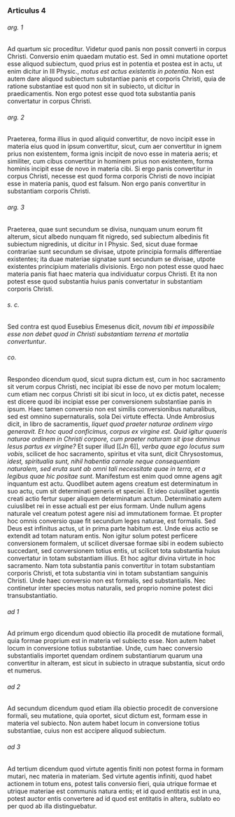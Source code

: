 ### Articulus 4

###### arg. 1
Ad quartum sic proceditur. Videtur quod panis non possit converti in corpus Christi. Conversio enim quaedam mutatio est. Sed in omni mutatione oportet esse aliquod subiectum, quod prius est in potentia et postea est in actu, ut enim dicitur in III Physic., *motus est actus existentis in potentia*. Non est autem dare aliquod subiectum substantiae panis et corporis Christi, quia de ratione substantiae est quod non sit in subiecto, ut dicitur in praedicamentis. Non ergo potest esse quod tota substantia panis convertatur in corpus Christi.

###### arg. 2
Praeterea, forma illius in quod aliquid convertitur, de novo incipit esse in materia eius quod in ipsum convertitur, sicut, cum aer convertitur in ignem prius non existentem, forma ignis incipit de novo esse in materia aeris; et similiter, cum cibus convertitur in hominem prius non existentem, forma hominis incipit esse de novo in materia cibi. Si ergo panis convertitur in corpus Christi, necesse est quod forma corporis Christi de novo incipiat esse in materia panis, quod est falsum. Non ergo panis convertitur in substantiam corporis Christi.

###### arg. 3
Praeterea, quae sunt secundum se divisa, nunquam unum eorum fit alterum, sicut albedo nunquam fit nigredo, sed subiectum albedinis fit subiectum nigredinis, ut dicitur in I Physic. Sed, sicut duae formae contrariae sunt secundum se divisae, utpote principia formalis differentiae existentes; ita duae materiae signatae sunt secundum se divisae, utpote existentes principium materialis divisionis. Ergo non potest esse quod haec materia panis fiat haec materia qua individuatur corpus Christi. Et ita non potest esse quod substantia huius panis convertatur in substantiam corporis Christi.

###### s. c.
Sed contra est quod Eusebius Emesenus dicit, *novum tibi et impossibile esse non debet quod in Christi substantiam terrena et mortalia convertuntur*.

###### co.
Respondeo dicendum quod, sicut supra dictum est, cum in hoc sacramento sit verum corpus Christi, nec incipiat ibi esse de novo per motum localem; cum etiam nec corpus Christi sit ibi sicut in loco, ut ex dictis patet, necesse est dicere quod ibi incipiat esse per conversionem substantiae panis in ipsum. Haec tamen conversio non est similis conversionibus naturalibus, sed est omnino supernaturalis, sola Dei virtute effecta. Unde Ambrosius dicit, in libro de sacramentis, *liquet quod praeter naturae ordinem virgo generavit. Et hoc quod conficimus, corpus ex virgine est. Quid igitur quaeris naturae ordinem in Christi corpore, cum praeter naturam sit ipse dominus Iesus partus ex virgine?* Et super illud [[Jn 6]], *verba quae ego locutus sum vobis*, scilicet de hoc sacramento, spiritus et vita sunt, dicit Chrysostomus, *idest, spiritualia sunt, nihil habentia carnale neque consequentiam naturalem, sed eruta sunt ab omni tali necessitate quae in terra, et a legibus quae hic positae sunt*. Manifestum est enim quod omne agens agit inquantum est actu. Quodlibet autem agens creatum est determinatum in suo actu, cum sit determinati generis et speciei. Et ideo cuiuslibet agentis creati actio fertur super aliquem determinatum actum. Determinatio autem cuiuslibet rei in esse actuali est per eius formam. Unde nullum agens naturale vel creatum potest agere nisi ad immutationem formae. Et propter hoc omnis conversio quae fit secundum leges naturae, est formalis. Sed Deus est infinitus actus, ut in prima parte habitum est. Unde eius actio se extendit ad totam naturam entis. Non igitur solum potest perficere conversionem formalem, ut scilicet diversae formae sibi in eodem subiecto succedant, sed conversionem totius entis, ut scilicet tota substantia huius convertatur in totam substantiam illius. Et hoc agitur divina virtute in hoc sacramento. Nam tota substantia panis convertitur in totam substantiam corporis Christi, et tota substantia vini in totam substantiam sanguinis Christi. Unde haec conversio non est formalis, sed substantialis. Nec continetur inter species motus naturalis, sed proprio nomine potest dici transubstantiatio.

###### ad 1
Ad primum ergo dicendum quod obiectio illa procedit de mutatione formali, quia formae proprium est in materia vel subiecto esse. Non autem habet locum in conversione totius substantiae. Unde, cum haec conversio substantialis importet quendam ordinem substantiarum quarum una convertitur in alteram, est sicut in subiecto in utraque substantia, sicut ordo et numerus.

###### ad 2
Ad secundum dicendum quod etiam illa obiectio procedit de conversione formali, seu mutatione, quia oportet, sicut dictum est, formam esse in materia vel subiecto. Non autem habet locum in conversione totius substantiae, cuius non est accipere aliquod subiectum.

###### ad 3
Ad tertium dicendum quod virtute agentis finiti non potest forma in formam mutari, nec materia in materiam. Sed virtute agentis infiniti, quod habet actionem in totum ens, potest talis conversio fieri, quia utrique formae et utrique materiae est communis natura entis; et id quod entitatis est in una, potest auctor entis convertere ad id quod est entitatis in altera, sublato eo per quod ab illa distinguebatur.

